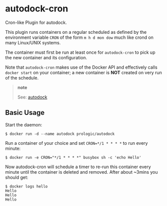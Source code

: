 autodock-cron
=============

Cron-like Plugin for autodock.

This plugin runs containers on a regular scheduled as defined by the environment variable `CRON` of the form `m h d mon dow` much like crond on many Linux/UNIX systems.

The container must first be run at least once for `autodock-cron` to pick up the new container and its configuration.

Note that `autodock-cron` makes use of the Docker API and effectively calls `docker start` on your container; a new container is **NOT** created on very run of the schedule.

> **note**
>
> See: [autodock](https://github.com/prologic/autodock)

Basic Usage
-----------

Start the daemon:

    $ docker run -d --name autodock prologic/autodock

Run a container of your choice and set `CRON=*/1 * * * *` to run every minute:

    $ docker run -e CRON="*/1 * * * *" busybox sh -c 'echo Hello'

Now autodock-cron will schedule a timer to re-run this container every minute until the container is deleted and removed. After about ~3mins you should get:

    $ docker logs hello
    Hello
    Hello
    Hello
